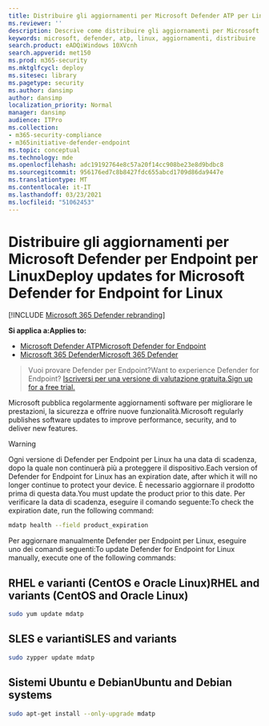 ```yaml
---
title: Distribuire gli aggiornamenti per Microsoft Defender ATP per Linux
ms.reviewer: ''
description: Descrive come distribuire gli aggiornamenti per Microsoft Defender ATP per Linux in ambienti aziendali.
keywords: microsoft, defender, atp, linux, aggiornamenti, distribuire
search.product: eADQiWindows 10XVcnh
search.appverid: met150
ms.prod: m365-security
ms.mktglfcycl: deploy
ms.sitesec: library
ms.pagetype: security
ms.author: dansimp
author: dansimp
localization_priority: Normal
manager: dansimp
audience: ITPro
ms.collection:
- m365-security-compliance
- m365initiative-defender-endpoint
ms.topic: conceptual
ms.technology: mde
ms.openlocfilehash: adc19192764e8c57a20f14cc908be23e8d9bdbc8
ms.sourcegitcommit: 956176ed7c8b8427fdc655abcd1709d86da9447e
ms.translationtype: MT
ms.contentlocale: it-IT
ms.lasthandoff: 03/23/2021
ms.locfileid: "51062453"
---
```

# <a name="deploy-updates-for-microsoft-defender-for-endpoint-for-linux"></a><span data-ttu-id="428aa-104">Distribuire gli aggiornamenti per Microsoft Defender per Endpoint per Linux</span><span class="sxs-lookup"><span data-stu-id="428aa-104">Deploy updates for Microsoft Defender for Endpoint for Linux</span></span>

[!INCLUDE [Microsoft 365 Defender rebranding](../../includes/microsoft-defender.md)]


<span data-ttu-id="428aa-105">**Si applica a:**</span><span class="sxs-lookup"><span data-stu-id="428aa-105">**Applies to:**</span></span>
- [<span data-ttu-id="428aa-106">Microsoft Defender ATP</span><span class="sxs-lookup"><span data-stu-id="428aa-106">Microsoft Defender for Endpoint</span></span>](https://go.microsoft.com/fwlink/p/?linkid=2146631)
- [<span data-ttu-id="428aa-107">Microsoft 365 Defender</span><span class="sxs-lookup"><span data-stu-id="428aa-107">Microsoft 365 Defender</span></span>](https://go.microsoft.com/fwlink/?linkid=2118804)

> <span data-ttu-id="428aa-108">Vuoi provare Defender per Endpoint?</span><span class="sxs-lookup"><span data-stu-id="428aa-108">Want to experience Defender for Endpoint?</span></span> [<span data-ttu-id="428aa-109">Iscriversi per una versione di valutazione gratuita.</span><span class="sxs-lookup"><span data-stu-id="428aa-109">Sign up for a free trial.</span></span>](https://www.microsoft.com/microsoft-365/windows/microsoft-defender-atp?ocid=docs-wdatp-investigateip-abovefoldlink)

<span data-ttu-id="428aa-110">Microsoft pubblica regolarmente aggiornamenti software per migliorare le prestazioni, la sicurezza e offrire nuove funzionalità.</span><span class="sxs-lookup"><span data-stu-id="428aa-110">Microsoft regularly publishes software updates to improve performance, security, and to deliver new features.</span></span>

> [!WARNING]
> <span data-ttu-id="428aa-111">Ogni versione di Defender per Endpoint per Linux ha una data di scadenza, dopo la quale non continuerà più a proteggere il dispositivo.</span><span class="sxs-lookup"><span data-stu-id="428aa-111">Each version of Defender for Endpoint for Linux has an expiration date, after which it will no longer continue to protect your device.</span></span> <span data-ttu-id="428aa-112">È necessario aggiornare il prodotto prima di questa data.</span><span class="sxs-lookup"><span data-stu-id="428aa-112">You must update the product prior to this date.</span></span> <span data-ttu-id="428aa-113">Per verificare la data di scadenza, eseguire il comando seguente:</span><span class="sxs-lookup"><span data-stu-id="428aa-113">To check the expiration date, run the following command:</span></span>
> ```bash
> mdatp health --field product_expiration
> ```

<span data-ttu-id="428aa-114">Per aggiornare manualmente Defender per Endpoint per Linux, eseguire uno dei comandi seguenti:</span><span class="sxs-lookup"><span data-stu-id="428aa-114">To update Defender for Endpoint for Linux manually, execute one of the following commands:</span></span>

## <a name="rhel-and-variants-centos-and-oracle-linux"></a><span data-ttu-id="428aa-115">RHEL e varianti (CentOS e Oracle Linux)</span><span class="sxs-lookup"><span data-stu-id="428aa-115">RHEL and variants (CentOS and Oracle Linux)</span></span>

```bash
sudo yum update mdatp
```

## <a name="sles-and-variants"></a><span data-ttu-id="428aa-116">SLES e varianti</span><span class="sxs-lookup"><span data-stu-id="428aa-116">SLES and variants</span></span>

```bash
sudo zypper update mdatp
```

## <a name="ubuntu-and-debian-systems"></a><span data-ttu-id="428aa-117">Sistemi Ubuntu e Debian</span><span class="sxs-lookup"><span data-stu-id="428aa-117">Ubuntu and Debian systems</span></span>

```bash
sudo apt-get install --only-upgrade mdatp
```
